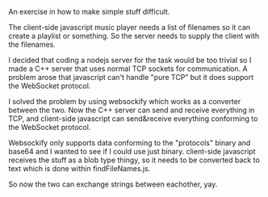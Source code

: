 An exercise in how to make simple stuff difficult.


The client-side javascript music player needs a list of filenames so it can create a playlist or something. So the server needs to supply the client with the filenames.

I decided that coding a nodejs server for the task would be too trivial so I made a C++ server that uses normal TCP sockets for communication. A problem arose that javascript can't handle "pure TCP" but it does support the WebSocket protocol.

I solved the problem by using websockify which works as a converter between the two. Now the C++ server can send and receive everything in TCP, and client-side javascript can send&receive everything conforming to the WebSocket protocol.

Websockify only supports data conforming to the "protocols" binary and base64 and I wanted to see if I could use just binary. client-side javascript receives the stuff as a blob type thingy, so it needs to be converted back to text which is done within findFileNames.js.


So now the two can exchange strings between eachother, yay.
